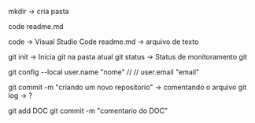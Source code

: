 mkdir -> cria pasta

code readme.md 

code -> Visual Studio Code
readme.md -> arquivo de texto

git init -> Inicia git na pasta atual
git status -> Status de monitoramento git

git config --local user.name "nome"
//  //     user.email "email"

git commit -m "criando um novo repositorio" -> comentando o arquivo
git log -> ?

git add DOC
git commit -m "comentario do DOC"
